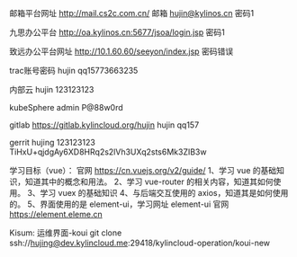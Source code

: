 邮箱平台网址
http://mail.cs2c.com.cn/
邮箱 hujin@kylinos.cn
密码1

九思办公平台
http://oa.kylinos.cn:5677/jsoa/login.jsp
密码1

致远办公平台网址
http://10.1.60.60/seeyon/index.jsp
密码错误

trac账号密码
hujin
qq15773663235

内部云
hujin
123123123

kubeSphere
admin
P@88w0rd

gitlab
https://gitlab.kylincloud.org/hujin
hujin
qq157


gerrit
hujing
123123123
TiHxU+qjdgAy6XD8HRq2s2lVh3UXq2sts6Mk3ZIB3w

学习目标（vue）： 官网 https://cn.vuejs.org/v2/guide/
1、学习 vue 的基础知识，知道其中的概念和用法。
2、学习 vue-router 的相关内容，知道其如何使用。
3、学习 vuex 的基础知识
4、与后端交互使用的 axios，知道其是如何使用的。
5、界面使用的是 element-ui，学习网址 element-ui 官网 https://element.eleme.cn


Kisum:
运维界面-koui
git clone ssh://hujing@dev.kylincloud.me:29418/kylincloud-operation/koui-new
